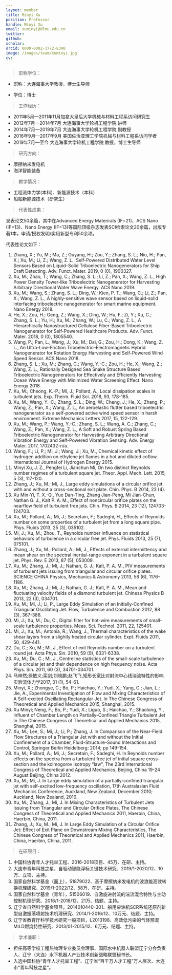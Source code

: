 ```yaml
---
layout: member
title: Minyi Xu
position: Professor
handle: Minyi Xu
email: xuminyi@dlmu.edu.cn
twitter: 
github: 
scholar:
orcid: 0000-0002-3772-8340
image: /images/team/xuminyi.jpg
cv: 
---
```


<!-- I am a Professor, Doctoral Supervisor, Director of the Thermal Flow Teaching and Research Office at the [Department of Marine Engineering](http://mec.dlmu.edu.cn) at the [Dalian Maritime University](http://www.dlmu.edu.cn). Professor, Doctoral Supervisor, Director of the Thermal Flow Teaching and Research Office

I received my bachelor's degrees from the [Dalian University of Technology](https://www.dlut.edu.cn) (China) and PhD from the [Peking University](https://www.pku.edu.cn) (China).  -->

>职称学位：

- 职称：大连海事大学教授，博士生导师

- 学位：博士

> 工作经历：

- 2011年5月—2011年11月加拿大皇后大学机械与材料工程系访问研究生
- 2012年7月—2014年7月 大连海事大学轮机工程学院 讲师
- 2014年7月—2019年7月 大连海事大学轮机工程学院 副教授
- 2016年9月—2017年9月 美国佐治亚理工学院机械与材料工程系访问学者
- 2019年7月—至今 大连海事大学轮机工程学院 教授，博士生导师

> 研究方向：

- 摩擦纳米发电机
- 海洋智能装备

> 教学情况：

- 工程流体力学(本科)、新能源技术（本科）
- 船舶新能源技术（研究生）

> 代表性成果：

发表论文50余篇，其中在Advanced Energy Materirals (IF=21)、ACS Nano (IF=13)、Nano Energy (IF=13)等国际顶级杂志发表SCI检索论文20余篇，出版专著1本，申请/授权发明/实用新型专利50余项。

代表性论文如下：

1. Zhang, X.; Yu, M.; Ma, Z.; Ouyang, H.; Zou, Y.; Zhang, S. L.; Niu, H.; Pan, X.; Xu, M.; Li, Z.; Wang, Z. L., Self-Powered Distributed Water Level Sensors Based on Liquid–Solid Triboelectric Nanogenerators for Ship Draft Detecting. Adv. Funct. Mater. 2019, 0 (0), 1900327.
2. Xu, M.; Zhao, T.; Wang, C.; Zhang, S. L.; Li, Z.; Pan, X.; Wang, Z. L., High Power Density Tower-like Triboelectric Nanogenerator for Harvesting Arbitrary Directional Water Wave Energy. ACS Nano 2019.
3. Xu, M.; Wang, S.; Zhang, S. L.; Ding, W.; Kien, P. T.; Wang, C.; Li, Z.; Pan, X.; Wang, Z. L., A highly-sensitive wave sensor based on liquid-solid interfacing triboelectric nanogenerator for smart marine equipment. Nano Energy 2018.
4. He, X.; Zou, H.; Geng, Z.; Wang, X.; Ding, W.; Hu, F.; Zi, Y.; Xu, C.; Zhang, S. L.; Yu, H.; Xu, M.; Zhang, W.; Lu, C.; Wang, Z. L., A Hierarchically Nanostructured Cellulose Fiber-Based Triboelectric Nanogenerator for Self-Powered Healthcare Products. Adv. Funct. Mater. 2018, 0 (0), 1805540.
5. Wang, P.; Pan, L.; Wang, J.; Xu, M.; Dai, G.; Zou, H.; Dong, K.; Wang, Z. L., An Ultra-Low-Friction Triboelectric–Electromagnetic Hybrid Nanogenerator for Rotation Energy Harvesting and Self-Powered Wind Speed Sensor. ACS Nano 2018.
6. Zhang, S. L.; Xu, M.; Zhang, C.; Wang, Y.-C.; Zou, H.; He, X.; Wang, Z.; Wang, Z. L., Rationally Designed Sea Snake Structure Based Triboelectric Nanogenerators for Effectively and Efficiently Harvesting Ocean Wave Energy with Minimized Water Screening Effect. Nano Energy 2018.
7. Xu, M.; Cheong, K.-P.; Mi, J.; Pollard, A., Local dissipation scales in turbulent jets. Exp. Therm. Fluid Sci. 2018, 93, 178-185.
8. Xu, M.; Wang, Y.-C.; Zhang, S. L.; Ding, W.; Cheng, J.; He, X.; Zhang, P.; Wang, Z.; Pan, X.; Wang, Z. L., An aeroelastic flutter based triboelectric nanogenerator as a self-powered active wind speed sensor in harsh environment. Extreme Mechanics Letters 2017, 15, 122-129.
9. Xu, M.; Wang, P.; Wang, Y.-C.; Zhang, S. L.; Wang, A. C.; Zhang, C.; Wang, Z.; Pan, X.; Wang, Z. L., A Soft and Robust Spring Based Triboelectric Nanogenerator for Harvesting Arbitrary Directional Vibration Energy and Self-Powered Vibration Sensing. Adv. Energy Mater. 2017, 1702432-n/a.
10. Wang, F.; Li, P.; Mi, J.; Wang, J.; Xu, M., Chemical kinetic effect of hydrogen addition on ethylene jet flames in a hot and diluted coflow. International Journal of Hydrogen Energy 2015.
11. Minyi Xu, J. Z., Pengfei Li, Jianchun Mi, On two distinct Reynolds number regimes of a turbulent square jet. Theor. Appl. Mech. Lett. 2015, 5 (3), 117-120.
12. Zhang, J.; Xu, M.; Mi, J., Large eddy simulations of a circular orifice jet with and without a cross-sectional exit plate. Chin. Phys. B 2014, 23 (4).
13. Xu Min-Yi, T. X.-Q., Yue Dan-Ting, Zhang Jian-Peng, Mi Jian-Chun, Nathan G. J., Kalt P. A. M., Effect of noncircular orifice plates on the nearflow field of turbulent free jets. Chin. Phys. B 2014, 23 (12), 124703-124703.
14. Xu, M.; Pollard, A.; Mi, J.; Secretain, F.; Sadeghi, H., Effects of Reynolds number on some properties of a turbulent jet from a long square pipe. Phys. Fluids 2013, 25 (3), 035102.
15. Mi, J.; Xu, M.; Zhou, T., Reynolds number influence on statistical behaviors of turbulence in a circular free jet. Phys. Fluids 2013, 25 (7), 075101.
16. Zhang, J.; Xu, M.; Pollard, A.; Mi, J., Effects of external intermittency and mean shear on the spectral inertial-range exponent in a turbulent square jet. Phys. Rev. E 2013, 87 (5), 053009.
17. Xu, M.; Zhang, J.; Mi, J.; Nathan, G. J.; Kalt, P. A. M., PIV measurements of turbulent jets issuing from triangular and circular orifice plates. SCIENCE CHINA Physics, Mechanics & Astronomy 2013, 56 (6), 1176-1186.
18. Xu, M.; Zhang, J.; Mi, J.; Nathan, G. J.; Kalt, P. A. M., Mean and fluctuating velocity fields of a diamond turbulent jet. Chinese Physics B 2013, 22 (3), 034701.
19. Xu, M.; Mi, J.; Li, P., Large Eddy Simulation of an Initially-Confined Triangular Oscillating Jet. Flow, Turbulence and Combustion 2012, 88 (3), 367-386.
20. Mi, J.; Xu, M.; Du, C., Digital filter for hot-wire measurements of small-scale turbulence properties. Meas. Sci. Technol. 2011, 22, 125401.
21. Mi, J.; Xu, M.; Antonia, R.; Wang, J., Thermal characteristics of the wake shear layers from a slightly heated circular cylinder. Expt. Fluids 2011, 50, 429-441.
22. Du, C.; Xu, M.; Mi, J., Effect of exit Reynolds number on a turbulent round jet. Acta Phys. Sin. 2010, 59 (9), 6331-6338.
23. Xu, M.; Du, C.; Mi, J., Centreline statistics of the small-scale turbulence of a circular jet and their dependence on high frequency noise. Acta Phys. Sin. 2011, 60 (3), 34701-034701.
24. 马梓然;徐敏义;栾剑;刘晓鹏;赵飞飞,矩形长宽比对射流中心线湍流特性的影响.实验流体力学2017, 31 (1), 54-61.
25. Minyi, X.; Zhongye, C.; Bo, P.; Haichao, Y.; Yudi, X.; Yang, C.; Jian, L.; Jie, A., Experimental Investigation of Flow and Mixing Characteristics of A Self-excited Oscillating Rectangular Jet. In The Chinese Congress of Theoretical and Applied Mechanics 2015, Shanghai, 2015.
26. Xu Minyi; Neng, F.; Bo, P.; Yudi, X.; Liguo, S.; Haichao, Y.; Shaolong, Y., Influent of Chamber Length on Partially-Confined Triangle Turbulent Jet In The Chinese Congress of Theoretical and Applied Mechanics 2015, Shanghai, 2015.
27. Xu, M.; Lee, S.; Mi, J.; Li, P.; Zhang, J. In Comparison of the Near-Field Flow Structures of a Triangular Jet with and without the Initial Confinement of a Chamber, Fluid-Structure-Sound Interactions and Control, Springer Berlin Heidelberg: 2014; pp 149-154.
28. Xu, M.; Pollard, A.; Mi, J.; Secretain, F.; Sadeghi, H. In Reynolds number effects on the spectra from a turbulent free jet of initial square cross-section and the kolmogorov isotropy “law”, The 23rd International Congress of Theoretical and Applied Mechanics, Beijing, China 19-24 August Beijing, China 2012.
29. Xu, M.; Mi, J. In Large eddy simulation of a partially-confined triangular jet with self-excited low-frequency oscillation, 17th Australasian Fluid Mechanics Conference, Auckland, New Zealand, December 2010; Auckland, New Zealand, 2010.
30. Xu, M.; Zhang, J.; Mi, J. In Mixing Characteristics of Turbulent Jets Issuing from Triangular and Circular Orifice Plates, The Chinese Congress of Theoretical and Applied Mechanics 2011, Haerbin, China, Haerbin, China, 2011.
31. Zhang, J.; Xu, M.; Mi, J. In Large Eddy Simulation of a Circular Orifice Jet: Effect of Exit Plane on Downstream Mixing Characteristics, The Chinese Congress of Theoretical and Applied Mechanics 2011, Haerbin, China, Haerbin, China, 2011.

> 在研项目：

1. 中国科协青年人才托举工程、2016-2018项目、45万、在研、主持。
2. 大连市青年科技之星，自驱动智能浮标关键技术研究、2019/1-2020/12、10万、立项、主持。
3. 国家自然科学基金（面上），51879022、基于摩擦纳米发电机的波浪能高效转换机理研究、2019/1-2022/12、58万、在研、主持。
4. 国家自然科学基金（青年），51506019、自激旋进射流的湍流混合特性与主动控制机理研究、2016/1-2018/12、21万、结题、主持。
5. 辽宁省自然科学基金项目，2014010440-301、船用柴油机SCR系统还原剂新型自激振荡喷射技术机理研究、2014/1-2016/12、10万元、结题、主持。
6. 辽宁省教育厅科学技术研究一般项目，L2013198、高效低污染的气体预混MILD燃烧特性研究、2013/01-2015/12、6万元、结题、主持。

> 学术兼职：

- 担任高等学校工程热物理专业委员会理事、国际水中机器人联盟辽宁分会负责人、辽宁（大连）水下机器人产业技术创新战略联盟秘书长。
- 入选中国科协“青年人才托举工程”、辽宁省“百千万人才工程”万人层次、大连市“青年科技之星”。